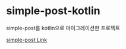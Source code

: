 # simple-post-kotlin
simple-post를 kotlin으로 마이그레이션한 프로젝트

[simple-post Link](https://github.com/yeongungYun/simple-post)
